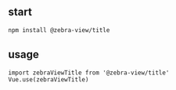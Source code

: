 ## start
```bash
npm install @zebra-view/title
```

## usage
```
import zebraViewTitle from '@zebra-view/title'
Vue.use(zebraViewTitle)
```
